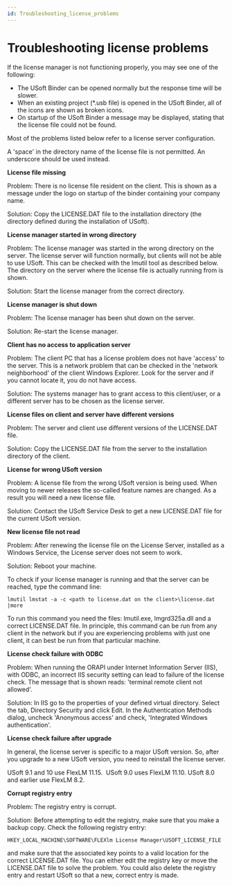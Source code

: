 ```yaml
---
id: Troubleshooting_license_problems
---
```


# Troubleshooting license problems

If the license manager is not functioning properly, you may see one of the following:

- The USoft Binder can be opened normally but the response time will be slower.
- When an existing project (*.usb file) is opened in the USoft Binder, all of the icons are shown as broken icons.
- On startup of the USoft Binder a message may be displayed, stating that the license file could not be found.

Most of the problems listed below refer to a license server configuration.

A 'space' in the directory name of the license file is not permitted. An underscore should be used instead.

**License file missing**

Problem: There is no license file resident on the client. This is shown as a message under the logo on startup of the binder containing your company name.

Solution: Copy the LICENSE.DAT file to the installation directory (the directory defined during the installation of USoft).

**License manager started in wrong directory**

Problem: The license manager was started in the wrong directory on the server. The license server will function normally, but clients will not be able to use USoft. This can be checked with the lmutil tool as described below. The directory on the server where the license file is actually running from is shown.

Solution: Start the license manager from the correct directory.

**License manager is shut down**

Problem: The license manager has been shut down on the server.

Solution: Re-start the license manager.

**Client has no access to application server**

Problem: The client PC that has a license problem does not have 'access' to the server. This is a network problem that can be checked in the 'network neighborhood' of the client Windows Explorer. Look for the server and if you cannot locate it, you do not have access.

Solution: The systems manager has to grant access to this client/user, or a different server has to be chosen as the license server.

**License files on client and server have different versions**

Problem: The server and client use different versions of the LICENSE.DAT file.

Solution: Copy the LICENSE.DAT file from the server to the installation directory of the client.

**License for wrong USoft version**

Problem: A license file from the wrong USoft version is being used. When moving to newer releases the so-called feature names are changed. As a result you will need a new license file.

Solution: Contact the USoft Service Desk to get a new LICENSE.DAT file for the current USoft version.

**New license file not read**

Problem: After renewing the license file on the License Server, installed as a Windows Service, the License server does not seem to work.

Solution: Reboot your machine.

To check if your license manager is running and that the server can be reached, type the command line:

```
lmutil lmstat -a -c <path to license.dat on the client>\license.dat |more
```

To run this command you need the files: lmutil.exe, lmgrd325a.dll and a correct LICENSE.DAT file. In principle, this command can be run from any client in the network but if you are experiencing problems with just one client, it can best be run from that particular machine.

**License check failure with ODBC**

Problem: When running the ORAPI under Internet Information Server (IIS), with ODBC, an incorrect IIS security setting can lead to failure of the license check. The message that is shown reads: 'terminal remote client not allowed'.

Solution: In IIS go to the properties of your defined virtual directory. Select the tab, Directory Security and click Edit. In the Authentication Methods dialog, uncheck 'Anonymous access' and check, 'Integrated Windows authentication'.

**License check failure after upgrade**

In general, the license server is specific to a major USoft version. So, after you upgrade to a new USoft version, you need to reinstall the license server.

USoft 9.1 and 10 use FlexLM 11.15. 
USoft 9.0 uses FlexLM 11.10.
USoft 8.0 and earlier use FlexLM 8.2. 

**Corrupt registry entry**

Problem: The registry entry is corrupt.

Solution: Before attempting to edit the registry, make sure that you make a backup copy. Check the following registry entry:

```
HKEY_LOCAL_MACHINE\SOFTWARE\FLEXlm License Manager\USOFT_LICENSE_FILE
```

and make sure that the associated key points to a valid location for the correct LICENSE.DAT file. You can either edit the registry key or move the LICENSE.DAT file to solve the problem. You could also delete the registry entry and restart USoft so that a new, correct entry is made.